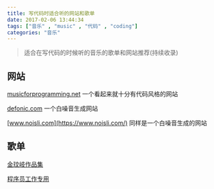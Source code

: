 ```yaml
---
title: 写代码时适合听的网站和歌单
date: 2017-02-06 13:44:34
tags: ["音乐" , "music" , "代码" , "coding"]
categories: "音乐"
---
```


> 适合在写代码的时候听的音乐的歌单和网站推荐(持续收录)

## 网站
[musicforprogramming.net](http://musicforprogramming.net) 一个看起来就十分有代码风格的网站

[defonic.com](http://defonic.com/) 一个白噪音生成网站

[www.noisli.com](https://www.noisli.com/) 同样是一个白噪音生成的网站

<!-- more -->

## 歌单

[金玟岐作品集](http://music.163.com/#/album?id=2767540)

[程序员工作专用](http://music.163.com/#/playlist?id=83848216)
